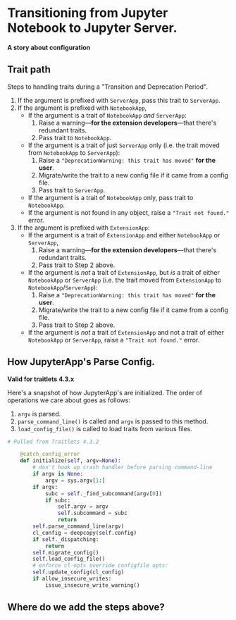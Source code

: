 # Transitioning from Jupyter Notebook to Jupyter Server.

**A story about configuration**

## Trait path

Steps to handling traits during a "Transition and Deprecation Period".

1. If the argument is prefixed with `ServerApp`, pass this trait to `ServerApp`.
2. If the argument is prefixed with `NotebookApp`,
    - If the argument is a trait of `NotebookApp` *and* `ServerApp`:
        1. Raise a warning—**for the extension developers**—that there's redundant traits.
        2. Pass trait to `NotebookApp`.
    - If the argument is a trait of just `ServerApp` only (i.e. the trait moved from `NotebookApp` to `ServerApp`):
        1. Raise a `"DeprecationWarning: this trait has moved"` **for the user**.
        2. Migrate/write the trait to a new config file if it came from a config file.
        3. Pass trait to `ServerApp`.
    - If the argument is a trait of `NotebookApp` only, pass trait to `NotebookApp`.
    - If the argument is not found in any object, raise a `"Trait not found."` error.
3. If the argument is prefixed with `ExtensionApp`:
    - If the argument is a trait of `ExtensionApp` and either `NotebookApp` or `ServerApp`,
        1. Raise a warning—**for the extension developers**—that there's redundant traits.
        2. Pass trait to Step 2 above.
    - If the argument is *not* a trait of `ExtensionApp`, but *is* a trait of either `NotebookApp` or `ServerApp` (i.e. the trait moved from `ExtensionApp` to `NotebookApp`/`ServerApp`):
        1. Raise a `"DeprecationWarning: this trait has moved"` **for the user**.
        2. Migrate/write the trait to a new config file if it came from a config file.
        2. Pass trait to Step 2 above.
    - If the argument is *not* a trait of `ExtensionApp` and not a trait of either `NotebookApp` or `ServerApp`, raise a `"Trait not found."` error.



## How JupyterApp's Parse Config.

**Valid for traitlets 4.3.x**

Here's a snapshot of how JupyterApp's are initialized. The order of operations we care about goes as follows:

1. `argv` is parsed.
2. `parse_command_line()` is called and `argv` is passed to this method.
3. `load_config_file()` is called to load traits from various files.

```python
# Pulled from Traitlets 4.3.2

    @catch_config_error
    def initialize(self, argv=None):
        # don't hook up crash handler before parsing command-line
        if argv is None:
            argv = sys.argv[1:]
        if argv:
            subc = self._find_subcommand(argv[0])
            if subc:
                self.argv = argv
                self.subcommand = subc
                return
        self.parse_command_line(argv)
        cl_config = deepcopy(self.config)
        if self._dispatching:
            return
        self.migrate_config()
        self.load_config_file()
        # enforce cl-opts override configfile opts:
        self.update_config(cl_config)
        if allow_insecure_writes:
            issue_insecure_write_warning()
```

## Where do we add the steps above?
